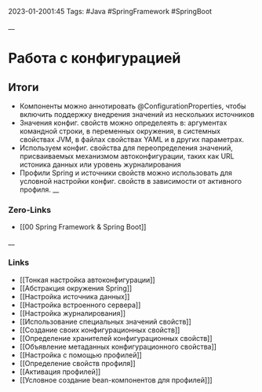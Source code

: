 2023-01-2001:45
Tags: #Java #SpringFramework #SpringBoot 

__
# Работа с конфигурацией


## Итоги
- Компоненты можно аннотировать @ConfigurationProperties, чтобы включить поддержку внедрения значений из нескольких источников
- Значения конфиг. свойств можно определеять в: аргументах командной строки, в переменных окружения, в системных свойствах JVM, в файлах свойствах YAML и в других параметрах.
- Используем конфиг. свойства для переопределения значений, присваиваемых механизмом автоконфигурации, таких как URL истоника данных или уровень журналирования
- Профили Spring и источники свойств можно использовать для условной настройки конфиг. свойств в зависимости от активного профиля.
__
### Zero-Links
- [[00 Spring Framework & Spring Boot]]

__
### Links
- [[Тонкая настройка автоконфигурации]]
- [[Абстракция окружения Spring]]
- [[Настройка источника данных]]
- [[Настройка встроенного сервера]]
- [[Настройка журналирования]]
- [[Использование специальных значений свойств]]
- [[Создание своих конфигурационных свойств]]
- [[Определение хранителей конфигурационных свойств]]
- [[Объявление метаданных конфигурационного свойства]]
- [[Настройка с помощью профилей]]
- [[Определение свойств профиля]]
- [[Активация профилей]]
- [[Условное создание bean-компонентов для профилей]]]
